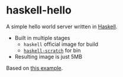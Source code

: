 # haskell-hello

A simple hello world server written in [Haskell](https://haskell.org).

- Built in multiple stages
  - `haskell` official image for build
  - [`haskell-scratch`](https://github.com/fpco/haskell-scratch) for bin
- Resulting image is just 5MB

Based on [this example](https://github.com/knative/docs/blob/master/serving/samples/helloworld-haskell).
